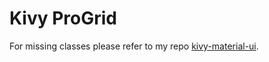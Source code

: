 # Kivy ProGrid

For missing classes please refer to my repo [kivy-material-ui](https://github.com/Cuuuurzel/kivy-material-ui).
